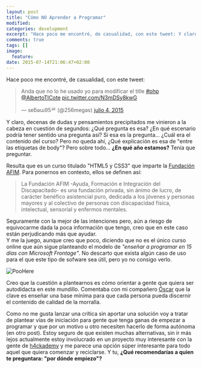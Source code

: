```yaml
---
layout: post
title: "Cómo NO Aprender a Programar"
modified:
categories: development
excerpt: "Hace poco me encontré, de casualidad, con este tweet: Y claro, decenas de dudas y pensamientos precipitados me vinieron a la cabeza en cuestión de segundos: ¿Qué pregunta es esa? ¿En que escenario podría tener sentido una pregunta así? Si esa es la pregunta... ¿Cuál era el contenido del curso? Pero no queda ahí"
comments: true
tags: []
image:
  feature:
date: 2015-07-14T21:06:47+02:00
---
```


Hace poco me encontré, de casualidad, con este tweet:

<blockquote class="twitter-tweet" lang="es"><p lang="es" dir="ltr">Anda que no lo he usado yo para modificar el title <a href="https://twitter.com/hashtag/php?src=hash">#php</a> <a href="https://twitter.com/AlbertoTICote">@AlbertoTICote</a> <a href="http://t.co/N3mDSy8kwG">pic.twitter.com/N3mDSy8kwG</a></p>&mdash; sɐƃәɯ95ᄅ (@256megas) <a href="https://twitter.com/256megas/status/617239205522079744">julio 4, 2015</a></blockquote>
<script async src="//platform.twitter.com/widgets.js" charset="utf-8"></script>

Y claro, decenas de dudas y pensamientos precipitados me vinieron a la cabeza en cuestión de segundos: ¿Qué pregunta es esa? ¿En qué escenario podría tener sentido una pregunta así? Si esa es la pregunta... ¿Cuál era el contenido del curso? Pero no queda ahí, ¿Qué explicación es esa de "entre las etiquetas de body"? Pero sobre todo... <strong>¿En qué año estamos?</strong> Tenía que preguntar.


Resulta que es un curso titulado "HTML5 y CSS3" que imparte la [Fundación AFIM](http://www.fundacionafim.org/). Para ponernos en contexto, ellos se definen así:

<blockquote>
La Fundación AFIM -Ayuda, Formación e Integración del Discapacitado- es una fundación privada, sin ánimo de lucro, de carácter benéfico asistencial puro, dedicada a los jóvenes y personas mayores y al colectivo de personas con discapacidad física, intelectual, sensorial y enfermos mentales.
</blockquote>

Seguramente con la mejor de las intenciones pero, aún a riesgo de equivocarme dada la poca información que tengo, creo que en este caso están perjudicando más que ayudar.  
Y me la juego, aunque creo que poco, diciendo que no es el único curso online que aún sigue planteando el modelo de *"enseñar a programar en 15 días con Microsoft Frontage"*. No descarto que exista algún caso de uso para el que este tipo de sofware sea útil, pero yo no consigo verlo.

![PooHere](/images/poo.gif)


Creo que la cuestión a plantearnos es cómo orientar a gente que quiera ser autodidacta en este mundillo. Comentaba con mi compañero [Óscar](https://twitter.com/Osukaru80) que la clave es enseñar una base mínima para que cada persona pueda discernir el contenido de calidad de la morralla.

Como no me gusta lanzar una crítica sin aportar una solución voy a tratar de plantear vías de iniciación para gente que tenga ganas de empezar a programar y que por un motivo u otro necesiten hacerlo de forma autónoma (en otro post). Estoy seguro de que existen muchas alternativas, sin ir más lejos actualmente estoy involucrado en un proyecto muy interesante con la gente de [h4ckademy](http://www.h4ckademy.com/) y me parece una opción súper interesante para todo aquel que quiera comenzar y reciclarse. Y tu, **¿Qué recomendarías a quien te preguntara: "por dónde empiezo"?**


